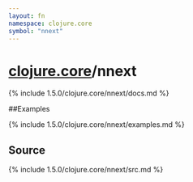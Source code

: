 ```yaml
---
layout: fn
namespace: clojure.core
symbol: "nnext"
---
```


# [clojure.core](../)/nnext

{% include 1.5.0/clojure.core/nnext/docs.md %}

##Examples

{% include 1.5.0/clojure.core/nnext/examples.md %}
## Source
{% include 1.5.0/clojure.core/nnext/src.md %}

